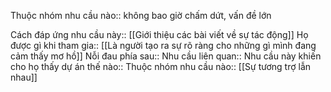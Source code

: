 Thuộc nhóm nhu cầu nào:: không bao giờ chấm dứt, vấn đề lớn



Cách đáp ứng nhu cầu này:: [[Giới thiệu các bài viết về sự tác động]]
Họ được gì khi tham gia:: [[Là người tạo ra sự rõ ràng cho những gì mình đang cảm thấy mơ hồ]]
Nỗi đau phía sau:: 
Nhu cầu liên quan:: 
Nhu cầu này khiến cho họ thấy dự án thế nào:: 
Thuộc nhóm nhu cầu nào:: [[Sự tương trợ lẫn nhau]]
